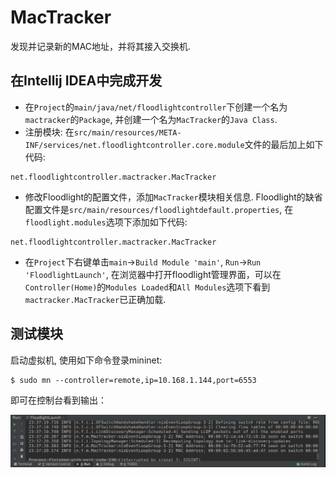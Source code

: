 # MacTracker
发现并记录新的MAC地址，并将其接入交换机.

## 在Intellij IDEA中完成开发
- 在`Project`的`main/java/net/floodlightcontroller`下创建一个名为`mactracker`的`Package`, 并创建一个名为`MacTracker`的`Java Class`.
- 注册模块: 在`src/main/resources/META-INF/services/net.floodlightcontroller.core.module`文件的最后加上如下代码:

```
net.floodlightcontroller.mactracker.MacTracker
```

- 修改Floodlight的配置文件，添加`MacTracker`模块相关信息. Floodlight的缺省配置文件是`src/main/resources/floodlightdefault.properties`, 在`floodlight.modules`选项下添加如下代码:

```
net.floodlightcontroller.mactracker.MacTracker
```

- 在`Project`下右键单击`main`->`Build Module 'main'`, `Run`->`Run 'FloodlightLaunch'`, 在浏览器中打开floodlight管理界面，可以在`Controller(Home)`的`Modules Loaded`和`All Modules`选项下看到`mactracker.MacTracker`已正确加载.

## 测试模块
启动虚拟机, 使用如下命令登录mininet:

```
$ sudo mn --controller=remote,ip=10.168.1.144,port=6553
```

即可在控制台看到输出：

![](images/mactracker-test.png)